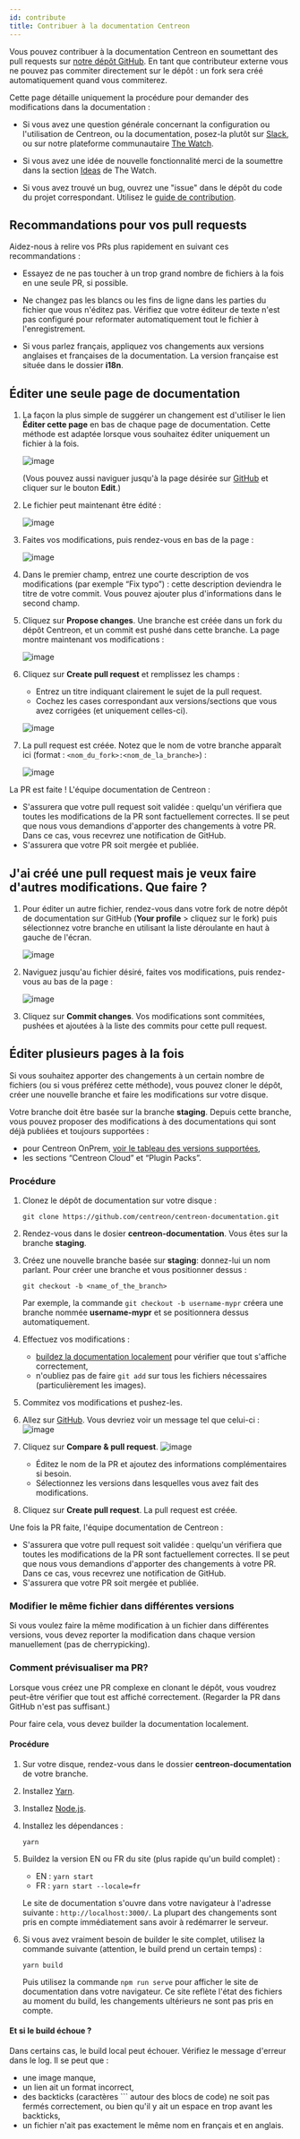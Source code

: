 ```yaml
---
id: contribute
title: Contribuer à la documentation Centreon
---
```


Vous pouvez contribuer à la documentation Centreon en soumettant des pull requests sur [notre dépôt GitHub](https://github.com/centreon/centreon-documentation). En tant que contributeur externe vous ne pouvez pas commiter directement sur le dépôt : un fork sera créé automatiquement quand vous commiterez.

Cette page détaille uniquement la procédure pour demander des modifications dans la documentation :
* Si vous avez une question générale concernant la configuration ou l'utilisation de Centreon, ou la documentation, posez-la plutôt sur [Slack](https://centreon.github.io/register-slack/), ou sur notre plateforme communautaire [The Watch](https://thewatch.centreon.com/).

* Si vous avez une idée de nouvelle fonctionnalité merci de la soumettre dans la section [Ideas](https://thewatch.centreon.com/ideas) de The Watch.
* Si vous avez trouvé un bug, ouvrez une "issue" dans le dépôt du code du projet  correspondant. Utilisez le [guide de contribution](https://github.com/centreon/.github/blob/master/CONTRIBUTING.md).

## Recommandations pour vos pull requests

Aidez-nous à relire vos PRs plus rapidement en suivant ces recommandations :

* Essayez de ne pas toucher à un trop grand nombre de fichiers à la fois en une seule PR, si possible.

* Ne changez pas les blancs ou les fins de ligne dans les parties du fichier que vous n'éditez pas. Vérifiez que votre éditeur de texte n'est pas configuré pour reformater automatiquement tout le fichier à l'enregistrement.

* Si vous parlez français, appliquez vos changements aux versions anglaises et françaises de la documentation. La version française est située dans le dossier **i18n**.

## Éditer une seule page de documentation

1. La façon la plus simple de suggérer un changement est d'utiliser le lien **Éditer cette page** en bas de chaque page de documentation. Cette méthode est adaptée lorsque vous souhaitez éditer uniquement un fichier à la fois.

   ![image](../assets/resources/edit_this_page.png)

   (Vous pouvez aussi naviguer jusqu'à la page désirée sur [GitHub](https://github.com/centreon/centreon-documentation) et cliquer sur le bouton **Edit**.)

2. Le fichier peut maintenant être édité :

   ![image](../assets/resources/editable_page.png)

3. Faites vos modifications, puis rendez-vous en bas de la page :

   ![image](../assets/resources/propose_changes.png)

4. Dans le premier champ, entrez une courte description de vos modifications (par exemple “Fix typo”) : cette description deviendra le titre de votre commit. Vous pouvez ajouter plus d'informations dans le second champ.
5. Cliquez sur **Propose changes**. Une branche est créée dans un fork du dépôt Centreon, et un commit est pushé dans cette branche. La page montre maintenant vos modifications :

   ![image](../assets/resources/propose_changes2.png)

6. Cliquez sur **Create pull request** et remplissez les champs :

   * Entrez un titre indiquant clairement le sujet de la pull request.
   * Cochez les cases correspondant aux versions/sections que vous avez corrigées (et uniquement celles-ci).

    ![image](../assets/resources/open_pr.png)

7. La pull request est créée. Notez que le nom de votre branche apparaît ici (format : `<nom_du_fork>:<nom_de_la_branche>`) :

    ![image](../assets/resources/pr_with_branch_name.png)

La PR est faite ! L'équipe documentation de Centreon :

* S'assurera que votre pull request soit validée : quelqu'un vérifiera que toutes les modifications de la PR sont factuellement correctes. Il se peut que nous vous demandions d'apporter des changements à votre PR. Dans ce cas, vous recevrez une notification de GitHub.
* S'assurera que votre PR soit mergée et publiée.

## J'ai créé une pull request mais je veux faire d'autres modifications. Que faire ?

1. Pour éditer un autre fichier, rendez-vous dans votre fork de notre dépôt de documentation sur GitHub (**Your profile** > cliquez sur le fork) puis sélectionnez votre branche en utilisant la liste déroulante en haut à gauche de l'écran.

   ![image](../assets/resources/edit_branch.png)

2. Naviguez jusqu'au fichier désiré, faites vos modifications, puis rendez-vous au bas de la page :

   ![image](../assets/resources/commit_to_branch.png)

3. Cliquez sur **Commit changes**. Vos modifications sont commitées, pushées et ajoutées à la liste des commits pour cette pull request.

## Éditer plusieurs pages à la fois

Si vous souhaitez apporter des changements à un certain nombre de fichiers (ou si vous préférez cette méthode), vous pouvez cloner le dépôt, créer une nouvelle branche et faire les modifications sur votre disque.

Votre branche doit être basée sur la branche **staging**. Depuis cette branche, vous pouvez proposer des modifications à des documentations qui sont déjà publiées et toujours supportées :

* pour Centreon OnPrem, [voir le tableau des versions supportées](../installation/prerequisites.md#système-dexploitation),
* les sections “Centreon Cloud” et “Plugin Packs”.

### Procédure

1. Clonez le dépôt de documentation sur votre disque :

   ```shell
   git clone https://github.com/centreon/centreon-documentation.git
   ```

2. Rendez-vous dans le dosier **centreon-documentation**. Vous êtes sur la branche **staging**.
3. Créez une nouvelle branche basée sur **staging**: donnez-lui un nom parlant. Pour créer une branche et vous positionner dessus :

   ```shell
   git checkout -b <name_of_the_branch>
   ```

   Par exemple, la commande `git checkout -b username-mypr` créera une branche nommée **username-mypr** et se positionnera dessus automatiquement.

4. Effectuez vos modifications :

   * [buildez la documentation localement](#comment-prévisualiser-ma-pr) pour vérifier que tout s'affiche correctement,
   * n'oubliez pas de faire `git add` sur tous les fichiers nécessaires (particulièrement les images).
5. Commitez vos modifications et pushez-les.
6. Allez sur [GitHub](https://github.com/centreon/centreon-documentation). Vous devriez voir un message tel que celui-ci :
   ![image](../assets/resources/compare_and_pull_request1.png)

7. Cliquez sur **Compare & pull request**.
   ![image](../assets/resources/compare_and_pull_request2.png)

   * Éditez le nom de la PR et ajoutez des informations complémentaires si besoin.
   * Sélectionnez les versions dans lesquelles vous avez fait des modifications.
8. Cliquez sur **Create pull request**. La pull request est créée.

Une fois la PR faite, l'équipe documentation de Centreon :

* S'assurera que votre pull request soit validée : quelqu'un vérifiera que toutes les modifications de la PR sont factuellement correctes. Il se peut que nous vous demandions d'apporter des changements à votre PR. Dans ce cas, vous recevrez une notification de GitHub.
* S'assurera que votre PR soit mergée et publiée.

### Modifier le même fichier dans différentes versions

Si vous voulez faire la même modification à un fichier dans différentes versions, vous devez reporter la modification dans chaque version manuellement (pas de cherrypicking).

### Comment prévisualiser ma PR?

Lorsque vous créez une PR complexe en clonant le dépôt, vous voudrez peut-être vérifier que tout est affiché correctement. (Regarder la PR dans GitHub n'est pas suffisant.)

Pour faire cela, vous devez builder la documentation localement.

#### Procédure

1. Sur votre disque, rendez-vous dans le dossier **centreon-documentation** de votre branche.
2. Installez [Yarn](https://classic.yarnpkg.com/lang/en/docs/install/#windows-stable).
3. Installez [Node.js](https://nodejs.org/en/download/).
4. Installez les dépendances :

   ```shell
   yarn
   ```

5. Buildez la version EN ou FR du site (plus rapide qu'un build complet) :
   * EN : `yarn start`
   * FR : `yarn start --locale=fr`

   Le site de documentation s'ouvre dans votre navigateur à l'adresse suivante : `http://localhost:3000/`.
   La plupart des changements sont pris en compte immédiatement sans avoir à redémarrer le serveur.
6. Si vous avez vraiment besoin de builder le site complet, utilisez la commande suivante (attention, le build prend un certain temps) :

   ```shell
   yarn build
   ```

   Puis utilisez la commande `npm run serve` pour afficher le site de documentation dans votre navigateur. Ce site reflète l'état des fichiers au moment du build, les changements ultérieurs ne sont pas pris en compte.

#### Et si le build échoue ?

Dans certains cas, le build local peut échouer. Vérifiez le message d'erreur dans le log. Il se peut que :

* une image manque,
* un lien ait un format incorrect,
* des backticks (caractères ``` autour des blocs de code) ne soit pas fermés correctement, ou bien qu'il y ait un espace en trop avant les backticks,
* un fichier n'ait pas exactement le même nom en français et en anglais.
